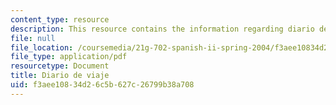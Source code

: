 ```yaml
---
content_type: resource
description: This resource contains the information regarding diario de viaje.
file: null
file_location: /coursemedia/21g-702-spanish-ii-spring-2004/f3aee10834d26c5b627c26799b38a708_MIT21G_702S04_diari.pdf
file_type: application/pdf
resourcetype: Document
title: Diario de viaje
uid: f3aee108-34d2-6c5b-627c-26799b38a708
---
```

